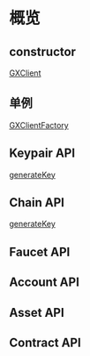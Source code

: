 # 概览
## constructor
[GXClient](/api/GXClient.html#gxclient)

## 单例
[GXClientFactory](/api/GXClientFactory.html#gxclientfactory)

## Keypair API
[generateKey](/api/GXClientFactory.html#gxclientfactory#)

## Chain API
[generateKey]()

## Faucet API

## Account API

## Asset API

## Contract API
